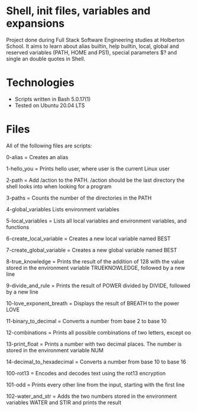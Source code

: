 # Shell, init files, variables and expansions

Project done during Full Stack Software Engineering studies at Holberton School. It aims to learn about alias builtin, help builtin, local, global and reserved variables (PATH, HOME and PS1), special parameters $? and single an double quotes in Shell.

# Technologies
* Scripts written in Bash 5.0.17(1)
* Tested on Ubuntu 20.04 LTS

# Files

All of the following files are scripts:

0-alias	 = Creates an alias

1-hello_you	 = Prints hello user, where user is the current Linux user

2-path	= Add /action to the PATH. /action should be the last directory the shell looks into when looking for a program

3-paths	 = Counts the number of the directories in the PATH

4-global_variables	Lists environment variables

5-local_variables	= Lists all local variables and environment variables, and functions

6-create_local_variable	 = Creates a new local variable named BEST

7-create_global_variable  = Creates a new global variable named BEST

8-true_knowledge = Prints the result of the addition of 128 with the value stored in the environment variable TRUEKNOWLEDGE, followed by a new line

9-divide_and_rule = Prints the result of POWER divided by DIVIDE, followed by a new line

10-love_exponent_breath = Displays the result of BREATH to the power LOVE

11-binary_to_decimal = Converts a number from base 2 to base 10

12-combinations = Prints all possible combinations of two letters, except oo

13-print_float = Prints a number with two decimal places. The number is stored in the environment variable NUM

14-decimal_to_hexadecimal = Converts a number from base 10 to base 16

100-rot13 = Encodes and decodes text using the rot13 encryption

101-odd = Prints every other line from the input, starting with the first line

102-water_and_str = Adds the two numbers stored in the environment variables WATER and STIR and prints the result
